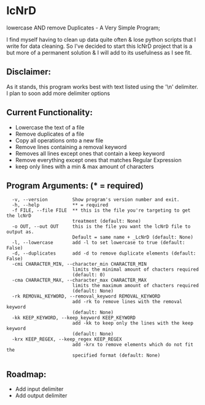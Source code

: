 # lcNrD

lowercase AND remove Duplicates - A Very Simple Program;

I find myself having to clean up data quite often & lose python scripts that I write for data cleaning. So I've decided to start this lcNrD project that is a but more of a permanent solution & I will add to its usefulness as I see fit.

## Disclaimer:
As it stands, this program works best with text listed using the '\n' delimiter. I plan to soon add more delimiter options

## Current Functionality:
* Lowercase the text of a file
* Remove duplicates of a file
* Copy all operations onto a new file
* Remove lines containing a removal keyword
* Removes all lines except ones that contain a keep keyword
* Remove everything except ones that matches Regular Expression
* keep only lines with a min & max amount of characters

## Program Arguments: (* = required)

```
  -v, --version         Show program's version number and exit.
  -h, --help            ** = required
  -f FILE, --file FILE  ** this is the file you're targeting to get the lcNrD
                        treatment (default: None)
  -o OUT, --out OUT     this is the file you want the lcNrD file to output as.
                        Default = same name + _LcNrD (default: None)
  -l, --lowercase       add -l to set lowercase to true (default: False)
  -d, --duplicates      add -d to remove duplicate elements (default: False)
  -cmi CHARACTER_MIN, --character_min CHARACTER_MIN
                        limits the minimal amount of chacters required
                        (default: 0)
  -cma CHARACTER_MAX, --character_max CHARACTER_MAX
                        limits the maximum amount of chacters required
                        (default: None)
  -rk REMOVAL_KEYWORD, --removal_keyword REMOVAL_KEYWORD
                        add -rk to remove lines with the removal keyword
                        (default: None)
  -kk KEEP_KEYWORD, --keep_keyword KEEP_KEYWORD
                        add -kk to keep only the lines with the keep keyword
                        (default: None)
  -krx KEEP_REGEX, --keep_regex KEEP_REGEX
                        add -krx to remove elements which do not fit the
                        specified format (default: None)
```

## Roadmap:
* Add input delimiter
* Add output delimiter
